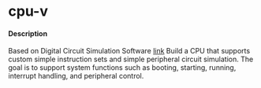 # cpu-v

#### Description
Based on Digital Circuit Simulation Software [link](https://github.com/hneemann/Digital) 
Build a CPU that supports custom simple instruction sets and simple peripheral circuit simulation.
The goal is to support system functions such as booting, starting, running, interrupt handling, and peripheral control.